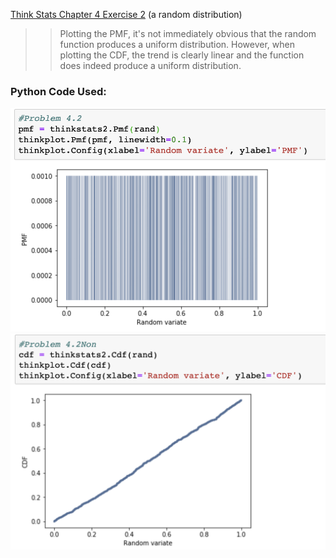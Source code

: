 [Think Stats Chapter 4 Exercise 2](http://greenteapress.com/thinkstats2/html/thinkstats2005.html#toc41) (a random distribution)

>> Plotting the PMF, it's not immediately obvious that the random function produces a uniform distribution. However, when plotting the CDF, the trend is clearly linear and the function does indeed produce a uniform distribution.

### Python Code Used:

![](Images/4.1Image2.png)
![](Images/4.1Image1.png)

